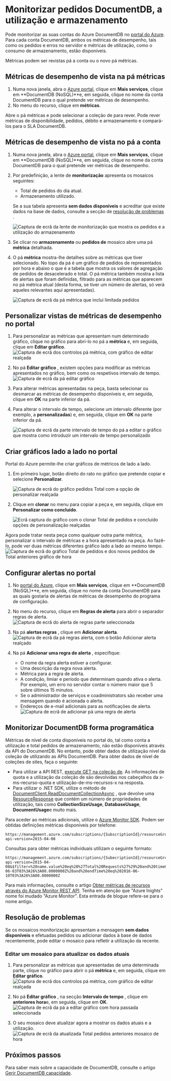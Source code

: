 <properties
    pageTitle="Monitorizar os pedidos de DocumentDB e armazenamento | Microsoft Azure"
    description="Saiba como monitorizar a sua conta de DocumentDB para métricas de desempenho, tais como os pedidos e erros no servidor e métricas de utilização, como o consumo de armazenamento."
    services="documentdb"
    documentationCenter=""
    authors="mimig1"
    manager="jhubbard"
    editor="cgronlun"/>

<tags
    ms.service="documentdb"
    ms.workload="data-services"
    ms.tgt_pltfrm="na"
    ms.devlang="na"
    ms.topic="article"
    ms.date="10/17/2016"
    ms.author="mimig"/>

# <a name="monitor-documentdb-requests-usage-and-storage"></a>Monitorizar pedidos DocumentDB, a utilização e armazenamento

Pode monitorizar as suas contas do Azure DocumentDB no [portal do Azure](https://portal.azure.com/). Para cada conta DocumentDB, ambos os métricas de desempenho, tais como os pedidos e erros no servidor e métricas de utilização, como o consumo de armazenamento, estão disponíveis.

Métricas podem ser revistas pá a conta ou o novo pá métricas.

## <a name="view-performance-metrics-on-the-metrics-blade"></a>Métricas de desempenho de vista na pá métricas

1. Numa nova janela, abra o [Azure portal](https://portal.azure.com/), clique em **Mais serviços**, clique em **DocumentDB (NoSQL)**e, em seguida, clique no nome da conta DocumentDB para o qual pretende ver métricas de desempenho.
2. No menu do recurso, clique em **métricas**.

Abre o pá métricas e pode selecionar a coleção de para rever. Pode rever métricas de disponibilidade, pedidos, débito e armazenamento e compará-los para o SLA DocumentDB.

## <a name="view-performance-metrics-on-the-account-blade"></a>Métricas de desempenho de vista no pá a conta
1.  Numa nova janela, abra o [Azure portal](https://portal.azure.com/), clique em **Mais serviços**, clique em **DocumentDB (NoSQL)**e, em seguida, clique no nome da conta DocumentDB para o qual pretende ver métricas de desempenho.

2.  Por predefinição, a lente de **monitorização** apresenta os mosaicos seguintes:
    *   Total de pedidos do dia atual.
    *   Armazenamento utilizado.

    Se a sua tabela apresenta **sem dados disponíveis** e acreditar que existe dados na base de dados, consulte a secção de [resolução de problemas](#troubleshooting) .

    ![Captura de ecrã da lente de monitorização que mostra os pedidos e a utilização do armazenamento](./media/documentdb-monitor-accounts/documentdb-total-requests-and-usage.png)


3.  Se clicar no **armazenamento** ou **pedidos de** mosaico abre uma pá **métrica** detalhada.
4.  O pá **métrica** mostra-lhe detalhes sobre as métricas que tiver selecionado.  No topo da pá é um gráfico de pedidos de representados por hora e abaixo o que é a tabela que mostra os valores de agregação de pedidos de desacelerado e total.  O pá métrica também mostra a lista de alertas que foram definidas, filtrado para as métricas que aparecem no pá métrica atual (desta forma, se tiver um número de alertas, só verá aqueles relevantes aqui apresentadas).   

    ![Captura de ecrã da pá métrica que inclui limitada pedidos](./media/documentdb-monitor-accounts/documentdb-metric-blade.png)


## <a name="customize-performance-metric-views-in-the-portal"></a>Personalizar vistas de métricas de desempenho no portal

1.  Para personalizar as métricas que apresentam num determinado gráfico, clique no gráfico para abri-lo no pá a **métrica** e, em seguida, clique em **Editar gráfico**.  
    ![Captura de ecrã dos controlos pá métrica, com gráfico de editar realçada](./media/documentdb-monitor-accounts/madocdb3.png)

2.  No pá **Editar gráfico** , existem opções para modificar as métricas apresentados no gráfico, bem como os respetivos intervalo de tempo.  
    ![Captura de ecrã da pá editar gráfico](./media/documentdb-monitor-accounts/madocdb4.png)

3.  Para alterar métricas apresentadas na peça, basta selecionar ou desmarcar as métricas de desempenho disponíveis e, em seguida, clique em **OK** na parte inferior da pá.  
4.  Para alterar o intervalo de tempo, selecione um intervalo diferente (por exemplo, a **personalizadas**) e, em seguida, clique em **OK** na parte inferior da pá.  

    ![Captura de ecrã da parte intervalo de tempo do pá a editar o gráfico que mostra como introduzir um intervalo de tempo personalizado](./media/documentdb-monitor-accounts/madocdb5.png)


## <a name="create-side-by-side-charts-in-the-portal"></a>Criar gráficos lado a lado no portal
Portal do Azure permite-lhe criar gráficos de métricos de lado a lado.  

1.  Em primeiro lugar, botão direito do rato no gráfico que pretende copiar e selecione **Personalizar**.

    ![Captura de ecrã do gráfico pedidos Total com a opção de personalizar realçada](./media/documentdb-monitor-accounts/madocdb6.png)

2.  Clique em **clonar** no menu para copiar a peça e, em seguida, clique em **Personalizar como concluído**.

    ![Ecrã captura do gráfico com o clonar Total de pedidos e concluído opções de personalização realçadas](./media/documentdb-monitor-accounts/madocdb7.png)  


Agora pode tratar nesta peça como qualquer outra parte métrica, personalizar o intervalo de métricas e a hora apresentado na peça.  Ao fazê-lo, pode ver duas métricas diferentes gráfico lado a lado ao mesmo tempo.  
    ![Captura de ecrã do gráfico Total de pedidos e dos novos pedidos de Total anteriores gráfico de hora](./media/documentdb-monitor-accounts/madocdb8.png)  

## <a name="set-up-alerts-in-the-portal"></a>Configurar alertas no portal
1.  No [portal do Azure](https://portal.azure.com/), clique em **Mais serviços**, clique em **DocumentDB (NoSQL)**e, em seguida, clique no nome da conta DocumentDB para as quais gostaria de alertas de métricas de desempenho do programa de configuração.

2.  No menu do recurso, clique em **Regras de alerta** para abrir o separador regras de alerta.  
    ![Captura de ecrã do alerta de regras parte seleccionada](./media/documentdb-monitor-accounts/madocdb10.5.png)

3.  Na pá **alertas regras** , clique em **Adicionar alerta**.  
    ![Captura de ecrã da pá regras alerta, com o botão Adicionar alerta realçado](./media/documentdb-monitor-accounts/madocdb11.png)

4.  Na pá **Adicionar uma regra de alerta** , especifique:
    *   O nome da regra alerta estiver a configurar.
    *   Uma descrição da regra nova alerta.
    *   Métrica para a regra de alerta.
    *   A condição, limiar e período que determinam quando ativa o alerta. Por exemplo, um erro no servidor contar o número maior que 5 sobre últimos 15 minutos.
    *   Se o administrador de serviços e coadministrators são receber uma mensagem quando é acionada o alerta.
    *   Endereços de e-mail adicionais para as notificações de alerta.  
    ![Captura de ecrã de adicionar pá uma regra de alerta](./media/documentdb-monitor-accounts/madocdb12.png)

## <a name="monitor-documentdb-programatically"></a>Monitorizar DocumentDB forma programática
Métricas de nível de conta disponíveis no portal do, tal como conta a utilização e total pedidos de armazenamento, não estão disponíveis através da API do DocumentDB. No entanto, pode obter dados de utilização nível da coleção de utilizando as APIs DocumentDB. Para obter dados de nível de coleções de sites, faça o seguinte:

- Para utilizar a API REST, [execute GET na coleção de](https://msdn.microsoft.com/library/mt489073.aspx). As informações de quota e a utilização da coleção de são devolvidas nos cabeçalhos da x-ms-recurso-quota e utilização-de-ms-recursos-x na resposta.
- Para utilizar o .NET SDK, utilize o método de [DocumentClient.ReadDocumentCollectionAsync](https://msdn.microsoft.com/library/microsoft.azure.documents.client.documentclient.readdocumentcollectionasync.aspx) , que devolve uma [ResourceResponse](https://msdn.microsoft.com/library/dn799209.aspx) que contém um número de propriedades de utilização, tais como **CollectionSizeUsage**, **DatabaseUsage**, **DocumentUsage**e muito mais.

Para aceder ao métricas adicionais, utilize o [Azure Monitor SDK](https://www.nuget.org/packages/Microsoft.Azure.Insights). Podem ser obtidas definições métricas disponíveis por telefone:

    https://management.azure.com/subscriptions/{SubscriptionId}/resourceGroups/{ResourceGroup}/providers/Microsoft.DocumentDb/databaseAccounts/{DocumentDBAccountName}/metricDefinitions?api-version=2015-04-08

Consultas para obter métricas individuais utilizam o seguinte formato:

    https://management.azure.com/subscriptions/{SubecriptionId}/resourceGroups/{ResourceGroup}/providers/Microsoft.DocumentDb/databaseAccounts/{DocumentDBAccountName}/metrics?api-version=2015-04-08&$filter=%28name.value%20eq%20%27Total%20Requests%27%29%20and%20timeGrain%20eq%20duration%27PT5M%27%20and%20startTime%20eq%202016-06-03T03%3A26%3A00.0000000Z%20and%20endTime%20eq%202016-06-10T03%3A26%3A00.0000000Z

Para mais informações, consulte o artigo [Obter métricas de recursos através do Azure Monitor REST API](https://blogs.msdn.microsoft.com/cloud_solution_architect/2016/02/23/retrieving-resource-metrics-via-the-azure-insights-api/). Tenha em atenção que "Azure Inights" nome foi mudado "Azure Monitor".  Esta entrada de blogue refere-se para o nome antigo.

## <a name="troubleshooting"></a>Resolução de problemas
Se os mosaicos monitorização apresentam a mensagem **sem dados disponíveis** e efetuadas pedidos ou adicionar dados à base de dados recentemente, pode editar o mosaico para refletir a utilização da recente.

### <a name="edit-a-tile-to-refresh-current-data"></a>Editar um mosaico para atualizar os dados atuais
1.  Para personalizar as métricas que apresentadas de uma determinada parte, clique no gráfico para abrir o pá **métrica** e, em seguida, clique em **Editar gráfico**.  
    ![Captura de ecrã dos controlos pá métrica, com gráfico de editar realçada](./media/documentdb-monitor-accounts/madocdb3.png)

2.  No pá **Editar gráfico** , na secção **Intervalo de tempo** , clique em **anteriores hora**e, em seguida, clique em **OK**.  
    ![Captura de ecrã da pá a editar gráfico com hora passada seleccionada](./media/documentdb-monitor-accounts/documentdb-no-available-data-past-hour.png)


3.  O seu mosaico deve atualizar agora a mostrar os dados atuais e a utilização.  
    ![Captura de ecrã da atualizada Total pedidos anteriores mosaico de hora](./media/documentdb-monitor-accounts/documentdb-no-available-data-fixed.png)

## <a name="next-steps"></a>Próximos passos
Para saber mais sobre a capacidade de DocumentDB, consulte o artigo [Gerir DocumentDB capacidade](documentdb-manage.md).
